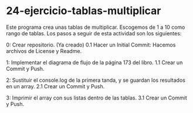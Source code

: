 # 24-ejercicio-tablas-multiplicar
Este programa crea unas tablas de multiplicar. Escogemos de 1 a 10 como rango de tablas.
Los pasos a seguir de esta actividad son los siguientes:

0: Crear repositorio. (Ya creado) 
  0.1 Hacer un Initial Commit: Hacemos archivos de License y Readme.

1: Implementar el diagrama de flujo de la página 173 del libro.
  1.1 Crear un Commit y Push.

2: Sustituir el console.log de la primera tanda, y se guardan los resultados en un array.
  2.1 Crear un Commit y Push.

3: Imprimir el array con sus listas dentro de las tablas.
  3.1 Crear un Commit y Push.
